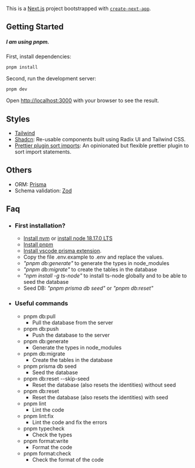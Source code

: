 This is a [Next.js](https://nextjs.org/) project bootstrapped with [`create-next-app`](https://github.com/vercel/next.js/tree/canary/packages/create-next-app).

## Getting Started
##### _I am using pnpm._


First, install dependencies:

```bash
pnpm install
```

Second, run the development server:

```bash
pnpm dev
```

Open [http://localhost:3000](http://localhost:3000) with your browser to see the result.

## Styles
- [Tailwind](https://tailwindcss.com/)
- [Shadcn](https://ui.shadcn.com/): Re-usable components built using Radix UI and Tailwind CSS.
- [Prettier plugin sort imports](@ianvs/prettier-plugin-sort-imports): An opinionated but flexible prettier plugin to sort import statements.

## Others
- ORM: [Prisma](https://www.prisma.io/)
- Schema validation: [Zod](https://zod.dev/)

## Faq

- ### First installation?
    * [Install nvm](https://github.com/nvm-sh/nvm#installing-and-updating) or [install node 18.17.0 LTS](https://nodejs.org/es/download/)
    * [Install pnpm](https://pnpm.io/installation) 
    * [Install vscode prisma extension](https://marketplace.visualstudio.com/items?itemName=Prisma.prisma).
    * Copy the file .env.example to .env and replace the values.
    * _"pnpm db:generate"_ to generate the types in node_modules
    * _"pnpm db:migrate"_ to create the tables in the database
    * _"npm install -g ts-node"_ to install ts-node globally and to be able to seed the database
    * Seed DB: _"pnpm prisma db seed"_ or _"pnpm db:reset"_

- ### Useful commands
    - pnpm db:pull
        - Pull the database from the server
    - pnpm db:push
        - Push the database to the server
    - pnpm db:generate
        - Generate the types in node_modules
    - pnpm db:migrate
        - Create the tables in the database
    - pnpm prisma db seed
        - Seed the database
    - pnpm db:reset --skip-seed
        - Reset the database (also resets the identities) without seed
    - pnpm db:reset
        - Reset the database (also resets the identities) with seed
    - pnpm lint
        - Lint the code
    - pnpm lint:fix
        - Lint the code and fix the errors
    - pnpm typecheck
        - Check the types
    - pnpm format:write
        - Format the code
    - pnpm format:check
        - Check the format of the code